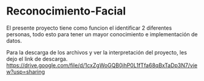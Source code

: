 # Reconocimiento-Facial
El presente proyecto tiene como funcion el identificar 2 diferentes personas, todo esto para tener un mayor conocimiento e implementación de datos.

Para la descarga de los archivos y ver la interpretación del proyecto, les dejo el link de descarga.
https://drive.google.com/file/d/1cxZgWoGQB0jhP0L1fTfa68qBxTaDp3N7/view?usp=sharing
